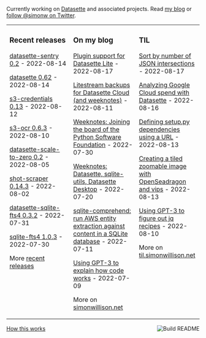 Currently working on [Datasette](https://datasette.io/) and associated projects. Read [my blog](https://simonwillison.net/) or [follow @simonw on Twitter](https://twitter.com/simonw).

<table><tr><td valign="top" width="33%">

### Recent releases
<!-- recent_releases starts -->
[datasette-sentry 0.2](https://github.com/simonw/datasette-sentry/releases/tag/0.2) - 2022-08-14

[datasette 0.62](https://github.com/simonw/datasette/releases/tag/0.62) - 2022-08-14

[s3-credentials 0.13](https://github.com/simonw/s3-credentials/releases/tag/0.13) - 2022-08-12

[s3-ocr 0.6.3](https://github.com/simonw/s3-ocr/releases/tag/0.6.3) - 2022-08-10

[datasette-scale-to-zero 0.2](https://github.com/simonw/datasette-scale-to-zero/releases/tag/0.2) - 2022-08-05

[shot-scraper 0.14.3](https://github.com/simonw/shot-scraper/releases/tag/0.14.3) - 2022-08-02

[datasette-sqlite-fts4 0.3.2](https://github.com/simonw/datasette-sqlite-fts4/releases/tag/0.3.2) - 2022-07-31

[sqlite-fts4 1.0.3](https://github.com/simonw/sqlite-fts4/releases/tag/1.0.3) - 2022-07-30
<!-- recent_releases ends -->
More [recent releases](https://github.com/simonw/simonw/blob/main/releases.md)
</td><td valign="top" width="34%">

### On my blog
<!-- blog starts -->
[Plugin support for Datasette Lite](http://simonwillison.net/2022/Aug/17/datasette-lite-plugins/) - 2022-08-17

[Litestream backups for Datasette Cloud (and weeknotes)](http://simonwillison.net/2022/Aug/11/litestream-backups/) - 2022-08-11

[Weeknotes: Joining the board of the Python Software Foundation](http://simonwillison.net/2022/Jul/30/psf-board/) - 2022-07-30

[Weeknotes: Datasette, sqlite-utils, Datasette Desktop](http://simonwillison.net/2022/Jul/20/weeknotes/) - 2022-07-20

[sqlite-comprehend: run AWS entity extraction against content in a SQLite database](http://simonwillison.net/2022/Jul/11/sqlite-comprehend/) - 2022-07-11

[Using GPT-3 to explain how code works](http://simonwillison.net/2022/Jul/9/gpt-3-explain-code/) - 2022-07-09
<!-- blog ends -->
More on [simonwillison.net](https://simonwillison.net/)
</td><td valign="top" width="33%">

### TIL
<!-- tils starts -->
[Sort by number of JSON intersections](https://til.simonwillison.net/sqlite/sort-by-number-of-json-intersections) - 2022-08-17

[Analyzing Google Cloud spend with Datasette](https://til.simonwillison.net/googlecloud/google-cloud-spend-datasette) - 2022-08-16

[Defining setup.py dependencies using a URL](https://til.simonwillison.net/python/setup-py-from-url) - 2022-08-13

[Creating a tiled zoomable image with OpenSeadragon and vips](https://til.simonwillison.net/javascript/openseadragon) - 2022-08-13

[Using GPT-3 to figure out jq recipes](https://til.simonwillison.net/gpt3/jq) - 2022-08-10
<!-- tils ends -->
More on [til.simonwillison.net](https://til.simonwillison.net/)
</td></tr></table>

<a href="https://github.com/simonw/simonw/actions"><img src="https://github.com/simonw/simonw/workflows/Build%20README/badge.svg" align="right" alt="Build README"></a> <a href="https://simonwillison.net/2020/Jul/10/self-updating-profile-readme/">How this works</a>
